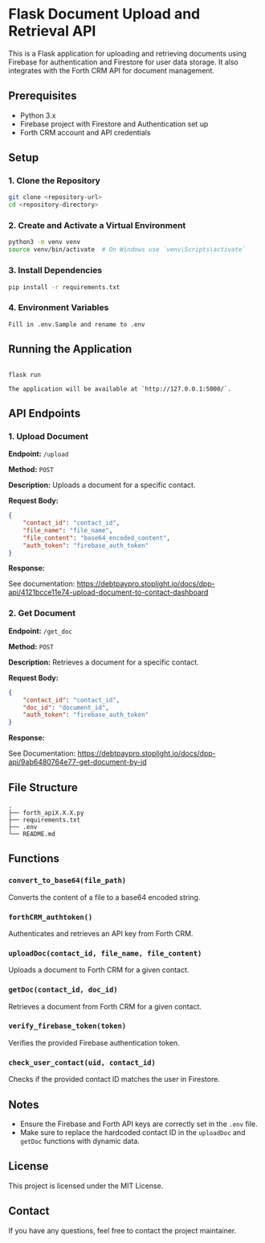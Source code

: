 
# Flask Document Upload and Retrieval API

This is a Flask application for uploading and retrieving documents using Firebase for authentication and Firestore for user data storage. It also integrates with the Forth CRM API for document management.

## Prerequisites

- Python 3.x
- Firebase project with Firestore and Authentication set up
- Forth CRM account and API credentials

## Setup

### 1. Clone the Repository

```sh
git clone <repository-url>
cd <repository-directory>
```

### 2. Create and Activate a Virtual Environment

```sh
python3 -m venv venv
source venv/bin/activate  # On Windows use `venv\Scripts\activate`
```

### 3. Install Dependencies

```sh
pip install -r requirements.txt
```

### 4. Environment Variables



```
Fill in .env.Sample and rename to .env
```

## Running the Application

```

flask run

The application will be available at `http://127.0.0.1:5000/`.

```

## API Endpoints

### 1. Upload Document

**Endpoint:** `/upload`

**Method:** `POST`

**Description:** Uploads a document for a specific contact.

**Request Body:**

```json
{
    "contact_id": "contact_id",
    "file_name": "file_name",
    "file_content": "base64_encoded_content",
    "auth_token": "firebase_auth_token"
}
```

**Response:**

See documentation: 
https://debtpaypro.stoplight.io/docs/dpp-api/4121bcce11e74-upload-document-to-contact-dashboard


### 2. Get Document

**Endpoint:** `/get_doc`

**Method:** `POST`

**Description:** Retrieves a document for a specific contact.

**Request Body:**

```json
{
    "contact_id": "contact_id",
    "doc_id": "document_id",
    "auth_token": "firebase_auth_token"
}
```

**Response:**

See Documentation:
https://debtpaypro.stoplight.io/docs/dpp-api/9ab6480764e77-get-document-by-id


## File Structure

```
.
├── forth_apiX.X.X.py
├── requirements.txt
├── .env
└── README.md
```

## Functions

### `convert_to_base64(file_path)`

Converts the content of a file to a base64 encoded string.

### `forthCRM_authtoken()`

Authenticates and retrieves an API key from Forth CRM.

### `uploadDoc(contact_id, file_name, file_content)`

Uploads a document to Forth CRM for a given contact.

### `getDoc(contact_id, doc_id)`

Retrieves a document from Forth CRM for a given contact.

### `verify_firebase_token(token)`

Verifies the provided Firebase authentication token.

### `check_user_contact(uid, contact_id)`

Checks if the provided contact ID matches the user in Firestore.

## Notes

- Ensure the Firebase and Forth API keys are correctly set in the `.env` file.
- Make sure to replace the hardcoded contact ID in the `uploadDoc` and `getDoc` functions with dynamic data.

## License

This project is licensed under the MIT License.

## Contact

If you have any questions, feel free to contact the project maintainer.

